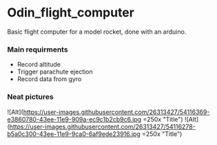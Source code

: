 # Odin_flight_computer
Basic flight computer for a model rocket, done with an arduino.

### Main requirments
- Record altitude
- Trigger parachute ejection
- Record data from gyro

### Neat pictures
![Alt](https://user-images.githubusercontent.com/26313427/54116369-e3860780-43ee-11e9-909a-ec9c1b2cb9c6.jpg =250x "Title")
![Alt](https://user-images.githubusercontent.com/26313427/54116278-b5a0c300-43ee-11e9-9ca0-6af9ede23916.jpg =250x "Title")
